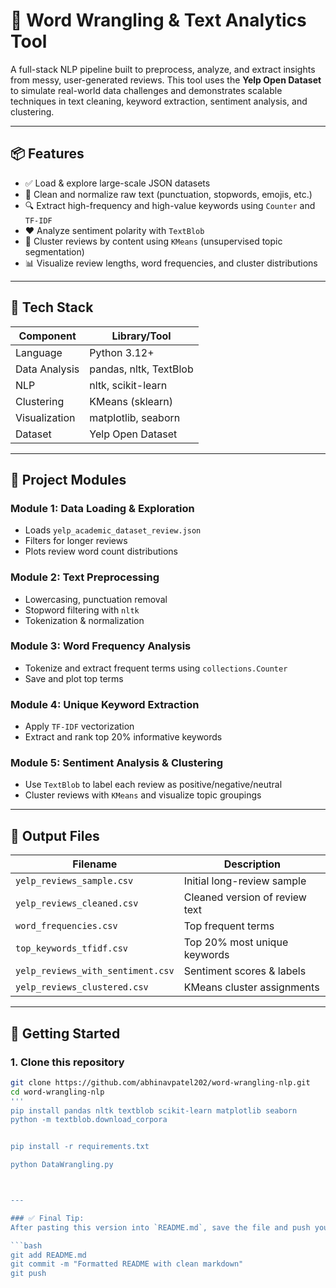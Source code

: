 # 🧠 Word Wrangling & Text Analytics Tool

A full-stack NLP pipeline built to preprocess, analyze, and extract insights from messy, user-generated reviews. This tool uses the **Yelp Open Dataset** to simulate real-world data challenges and demonstrates scalable techniques in text cleaning, keyword extraction, sentiment analysis, and clustering.

---

## 📦 Features

- ✅ Load & explore large-scale JSON datasets  
- 🧹 Clean and normalize raw text (punctuation, stopwords, emojis, etc.)  
- 🔍 Extract high-frequency and high-value keywords using `Counter` and `TF-IDF`  
- ❤️ Analyze sentiment polarity with `TextBlob`  
- 🔄 Cluster reviews by content using `KMeans` (unsupervised topic segmentation)  
- 📊 Visualize review lengths, word frequencies, and cluster distributions  

---

## 🔧 Tech Stack

| Component     | Library/Tool           |
|---------------|------------------------|
| Language      | Python 3.12+           |
| Data Analysis | pandas, nltk, TextBlob |
| NLP           | nltk, scikit-learn     |
| Clustering    | KMeans (sklearn)       |
| Visualization | matplotlib, seaborn    |
| Dataset       | Yelp Open Dataset      |

---

## 🧪 Project Modules

### Module 1: Data Loading & Exploration
- Loads `yelp_academic_dataset_review.json`
- Filters for longer reviews
- Plots review word count distributions

### Module 2: Text Preprocessing
- Lowercasing, punctuation removal
- Stopword filtering with `nltk`
- Tokenization & normalization

### Module 3: Word Frequency Analysis
- Tokenize and extract frequent terms using `collections.Counter`
- Save and plot top terms

### Module 4: Unique Keyword Extraction
- Apply `TF-IDF` vectorization
- Extract and rank top 20% informative keywords

### Module 5: Sentiment Analysis & Clustering
- Use `TextBlob` to label each review as positive/negative/neutral
- Cluster reviews with `KMeans` and visualize topic groupings

---

## 📂 Output Files

| Filename                          | Description                      |
|----------------------------------|----------------------------------|
| `yelp_reviews_sample.csv`        | Initial long-review sample       |
| `yelp_reviews_cleaned.csv`       | Cleaned version of review text   |
| `word_frequencies.csv`           | Top frequent terms               |
| `top_keywords_tfidf.csv`         | Top 20% most unique keywords     |
| `yelp_reviews_with_sentiment.csv`| Sentiment scores & labels        |
| `yelp_reviews_clustered.csv`     | KMeans cluster assignments       |

---

## 🚀 Getting Started

### 1. Clone this repository

```bash
git clone https://github.com/abhinavpatel202/word-wrangling-nlp.git
cd word-wrangling-nlp
'''
pip install pandas nltk textblob scikit-learn matplotlib seaborn
python -m textblob.download_corpora


pip install -r requirements.txt

python DataWrangling.py



---

### ✅ Final Tip:
After pasting this version into `README.md`, save the file and push your changes:

```bash
git add README.md
git commit -m "Formatted README with clean markdown"
git push











